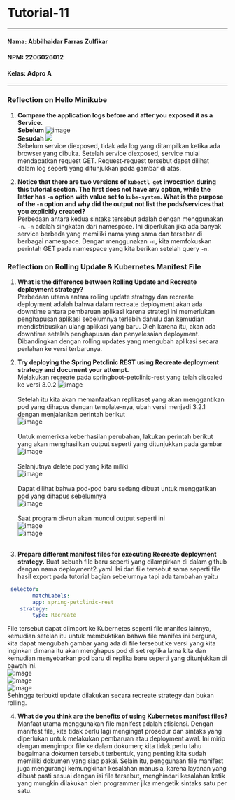 # Tutorial-11
---
#### Nama: Abbilhaidar Farras Zulfikar
#### NPM: 2206026012
#### Kelas: Adpro A
---
### Reflection on Hello Minikube
1. **Compare the application logs before and after you exposed it as a Service.** <br>
**Sebelum**
![image](https://github.com/Abbilville/tutorial-11-adpro/assets/119837732/b313bedc-b533-46bb-aaa5-bc4df915d3f2) <br>
**Sesudah**
![](https://github.com/Abbilville/tutorial-11-adpro/assets/119837732/1611c948-45b7-49d8-8b0c-23e617bd2f13) <br>
Sebelum service diexposed, tidak ada log yang ditampilkan ketika ada browser yang dibuka. Setelah service diexposed, service mulai mendapatkan request GET. Request-request tersebut dapat dilihat dalam log seperti yang ditunjukkan pada gambar di atas.

2. **Notice that there are two versions of `kubectl get` invocation during this tutorial section. The first does not have any option, while the latter has `-n` option with value set to `kube-system`. What is the purpose of the `-n` option and why did the output not list the pods/services that you explicitly created?** <br>
Perbedaan antara kedua sintaks tersebut adalah dengan menggunakan <code>-n</code>. <code>-n</code> adalah singkatan dari namespace. Ini diperlukan jika ada banyak service berbeda yang memiliki nama yang sama dan tersebar di berbagai namespace. Dengan menggunakan <code>-n</code>, kita memfokuskan perintah GET pada namespace yang kita berikan setelah query <code>-n</code>.

### Reflection on Rolling Update & Kubernetes Manifest File
1. **What is the difference between Rolling Update and Recreate deployment strategy?** <br>
Perbedaan utama antara rolling update strategy dan recreate deployment adalah bahwa dalam recreate deployment akan ada downtime antara pembaruan aplikasi karena strategi ini memerlukan penghapusan aplikasi sebelumnya terlebih dahulu dan kemudian mendistribusikan ulang aplikasi yang baru. Oleh karena itu, akan ada downtime setelah penghapusan dan penyelesaian deployment. Dibandingkan dengan rolling updates yang mengubah aplikasi secara perlahan ke versi terbarunya.

2. **Try deploying the Spring Petclinic REST using Recreate deployment strategy and document your attempt.** <br>
Melakukan recreate pada springboot-petclinic-rest yang telah discaled ke versi 3.0.2
![image](https://github.com/Abbilville/tutorial-11-adpro/assets/119837732/6d6cc8c7-ffda-4555-9cab-1896d02c942c) <br> <br>
Setelah itu kita akan memanfaatkan replikaset yang akan menggantikan pod yang dihapus dengan template-nya, ubah versi menjadi 3.2.1 dengan menjalankan perintah berikut <br>
![image](https://github.com/Abbilville/tutorial-11-adpro/assets/119837732/ddcb3232-a889-4105-bcd9-053378626859) <br> <br>
Untuk memeriksa keberhasilan perubahan, lakukan perintah berikut yang akan menghasilkan output seperti yang ditunjukkan pada gambar <br>
![image](https://github.com/Abbilville/tutorial-11-adpro/assets/119837732/9867658c-ad87-4fcb-a4bb-7a7dd6ff2253) <br> <br>
Selanjutnya delete pod yang kita miliki <br>
![image](https://github.com/Abbilville/tutorial-11-adpro/assets/119837732/3f98a648-a7c7-40a3-9ee5-81e09356f7a9) <br> <br>
Dapat dilihat bahwa pod-pod baru sedang dibuat untuk menggatikan pod yang dihapus sebelumnya <br>
![image](https://github.com/Abbilville/tutorial-11-adpro/assets/119837732/79951e2a-558b-47cd-b08a-8001c81b3dcc) <br> <br>
Saat program di-run akan muncul output seperti ini <br>
![image](https://github.com/Abbilville/tutorial-11-adpro/assets/119837732/04021722-32a3-4c04-b7de-3cdaf9c85c67) <br>
![image](https://github.com/Abbilville/tutorial-11-adpro/assets/119837732/b45ab6c6-0982-4748-8739-bf3c37150223) <br> <br>

3. **Prepare different manifest files for executing Recreate deployment strategy.**
Buat sebuah file baru seperti yang dilampirkan di dalam github dengan nama deployment2.yaml. Isi dari file tersebut sama seperti file hasil export pada tutorial bagian sebelumnya tapi ada tambahan yaitu <br>
```yaml
 selector:
        matchLabels:
        app: spring-petclinic-rest
    strategy:
        type: Recreate
```
File tersebut dapat diimport ke Kubernetes seperti file manifes lainnya, kemudian setelah itu untuk membuktikan bahwa file manifes ini berguna, kita dapat mengubah gambar yang ada di file tersebut ke versi yang kita inginkan dimana itu akan menghapus pod di set replika lama kita dan kemudian menyebarkan pod baru di replika baru seperti yang ditunjukkan di bawah ini. <br>
![image](https://github.com/Abbilville/tutorial-11-adpro/assets/119837732/fd068e8e-54c1-420f-895f-2e017aeb35a6) <br>
![image](https://github.com/Abbilville/tutorial-11-adpro/assets/119837732/60e8247f-3878-4da4-b5f4-e2ddd3b4aafa) <br>
![image](https://github.com/Abbilville/tutorial-11-adpro/assets/119837732/17b858cf-da49-49c0-b820-991b409a6626) <br>
Sehingga terbukti update dilakukan secara recreate strategy dan bukan rolling. <br>

4. **What do you think are the benefits of using Kubernetes manifest files?** <br>
Manfaat utama menggunakan file manifest adalah efisiensi. Dengan manifest file, kita tidak perlu lagi mengingat prosedur dan sintaks yang diperlukan untuk melakukan pembaruan atau deployment awal. Ini mirip dengan mengimpor file ke dalam dokumen; kita tidak perlu tahu bagaimana dokumen tersebut terbentuk, yang penting kita sudah memiliki dokumen yang siap pakai. Selain itu, penggunaan file manifest juga mengurangi kemungkinan kesalahan manusia, karena layanan yang dibuat pasti sesuai dengan isi file tersebut, menghindari kesalahan ketik yang mungkin dilakukan oleh programmer jika mengetik sintaks satu per satu.





